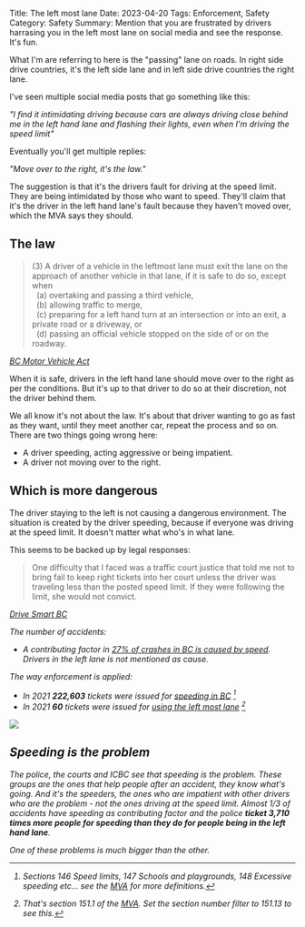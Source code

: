 Title: The left most lane
Date: 2023-04-20
Tags: Enforcement, Safety
Category: Safety
Summary: Mention that you are frustrated by drivers harrasing you in the left most lane on social media and see the response. It's fun.

What I'm are referring to here is the "passing" lane on roads. In right side drive countries, it's the left side lane and in left side drive countries the right lane.

I've seen multiple social media posts that go something like this:

*"I find it intimidating driving because cars are always driving close behind me in the left hand lane and flashing their lights, even when I'm driving the speed limit"*

Eventually you'll get multiple replies:

*"Move over to the right, it's the law."*

The suggestion is that it's the drivers fault for driving at the speed limit. They are being intimidated by those who want to speed. They'll claim that it's the driver in the left hand lane's fault because they haven't moved over, which the MVA says they should. 

## The law

<blockquote>
(3) A driver of a vehicle in the leftmost lane must exit the lane on the approach of another vehicle in that lane, if it is safe to do so, except when<br>
&nbsp;&nbsp;(a) overtaking and passing a third vehicle,<br>
&nbsp;&nbsp;(b) allowing traffic to merge,<br>
&nbsp;&nbsp;(c) preparing for a left hand turn at an intersection or into an exit, a private road or a driveway, or<br>
&nbsp;&nbsp;(d) passing an official vehicle stopped on the side of or on the roadway.<br>
</blockquote>
<cite><a href="https://www.bclaws.gov.bc.ca/civix/document/id/complete/statreg/96318_05">BC Motor Vehicle Act</a></cite>

When it is safe, drivers in the left hand lane should move over to the right as per the conditions. But it's up to that driver to do so at their discretion, not the driver behind them. 

We all know it's not about the law. It's about that driver wanting to go as fast as they want, until they meet another car, repeat the process and so on. There are two things going wrong here:

* A driver speeding, acting aggressive or being impatient.
* A driver not moving over to the right.

## Which is more dangerous

The driver staying to the left is not causing a dangerous environment. The situation is created by the driver speeding, because if everyone was driving at the speed limit. It doesn't matter what who's in what lane.

This seems to be backed up by legal responses:

<blockquote>
One difficulty that I faced was a traffic court justice that told me not to bring fail to keep right tickets into her court unless the driver was traveling less than the posted speed limit. If they were following the limit, she would not convict.
</blockquote>
<cite><a href="https://www.drivesmartbc.ca/lanes/left-lane-blockers">Drive Smart BC</a><cite>

The number of accidents:

* A contributing factor in [27% of crashes in BC is caused by speed](https://public.tableau.com/app/profile/icbc/viz/QuickStatistics-Contributingfactors/Contributingfactors). Drivers in the left lane is not mentioned as cause.

The way enforcement is applied:

* In 2021 **222,603** tickets were issued for [speeding in BC](https://public.tableau.com/app/profile/icbc/viz/Contraventions-2021/2021Speeding) [^1]
* In 2021 **60** tickets were issued for [using the left most lane](https://public.tableau.com/app/profile/icbc/viz/Contraventions-2021/2021Contraventions) [^2]

<img src="{static}/images/speeding-vs-left-lane.png" />

## Speeding is the problem

The police, the courts and ICBC see that speeding is the problem. These groups are the ones that help people after an accident, they know what's going. And it's the speeders, the ones who are impatient with other drivers who are the problem - not the ones driving at the speed limit. Almost 1/3 of accidents have speeding as contributing factor and the police **ticket 3,710 times more people for speeding than they do for people being in the left hand lane**.

One of these problems is much bigger than the other.

[^1]: Sections 146 Speed limits, 147 Schools and playgrounds, 148 Excessive speeding etc... see the [MVA](https://www.bclaws.gov.bc.ca/civix/document/id/complete/statreg/96318_05) for more definitions.
[^2]: That's section 151.1 of the [MVA](https://www.bclaws.gov.bc.ca/civix/document/id/complete/statreg/96318_05). Set the section number filter to 151.13 to see this.